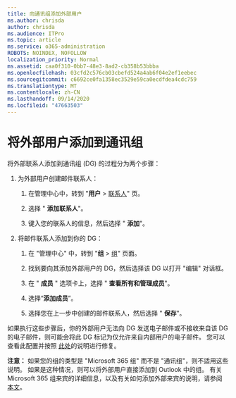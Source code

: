 ```yaml
---
title: 向通讯组添加外部用户
ms.author: chrisda
author: chrisda
ms.audience: ITPro
ms.topic: article
ms.service: o365-administration
ROBOTS: NOINDEX, NOFOLLOW
localization_priority: Normal
ms.assetid: caa0f310-0bb7-48e3-8ad2-cb358b53bbba
ms.openlocfilehash: 03cfd2c576cb03cbefd524a4ab6f04e2ef1eebec
ms.sourcegitcommit: c6692ce0fa1358ec3529e59ca0ecdfdea4cdc759
ms.translationtype: MT
ms.contentlocale: zh-CN
ms.lasthandoff: 09/14/2020
ms.locfileid: "47663503"
---
```

# <a name="add-external-users-to-a-distribution-group"></a>将外部用户添加到通讯组

将外部联系人添加到通讯组 (DG) 的过程分为两个步骤：
  
1. 为外部用户创建邮件联系人：
    
    1. 在管理中心中，转到 "**用户**  >  [联系人](https://admin.microsoft.com/adminportal/home#/Contact)" 页。 
    
    2. 选择 " **添加联系人**"。
    
    3. 键入您的联系人的信息，然后选择 " **添加**"。
    
2. 将邮件联系人添加到你的 DG：
    
    1. 在 "管理中心" 中，转到 "**组**  >  [组](https://admin.microsoft.com/adminportal/home#/groups)" 页面。 
    
    2. 找到要向其添加外部用户的 DG，然后选择该 DG 以打开 "编辑" 对话框。
    
    3. 在 " **成员** " 选项卡上，选择 " **查看所有和管理成员**"。 
    
    4. 选择“**添加成员**”。
    
    5. 选择您在上一步中创建的邮件联系人，然后选择 " **保存**"。
    
如果执行这些步骤后，你的外部用户无法向 DG 发送电子邮件或不接收来自该 DG 的电子邮件，则可能会将此 DG 标记为仅允许来自内部用户的电子邮件。 您可以查看此配置并按照 [此处](https://docs.microsoft.com/exchange/mail-flow-best-practices/non-delivery-reports-in-exchange-online/fix-error-code-5-7-133-in-exchange-online)的说明进行修复。
  
 **注意：** 如果您的组的类型是 "Microsoft 365 组" 而不是 "通讯组"，则不适用这些说明。 如果是这种情况，则可以将外部用户直接添加到 Outlook 中的组。 有关 Microsoft 365 组来宾的详细信息，以及有关如何添加外部来宾的说明，请参阅 [本文](https://support.office.com/article/Guest-access-in-Office-365-Groups-bfc7a840-868f-4fd6-a390-f347bf51aff6.aspx)。
  